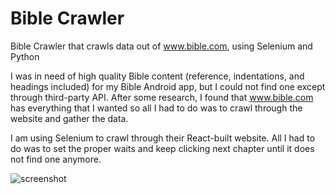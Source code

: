 # Bible Crawler
Bible Crawler that crawls data out of www.bible.com, using Selenium and Python

I was in need of high quality Bible content (reference, indentations, and headings included) for my Bible Android app, but I could not find one except through third-party API. After some research, I found that www.bible.com has everything that I wanted so all I had to do was to crawl through the website and gather the data.

I am using Selenium to crawl through their React-built website. All I had to do was to set the proper waits and keep clicking next chapter until it does not find one anymore.

![screenshot](https://github.com/obedtandadjaja/BibleCrawler/screenshot.png)
